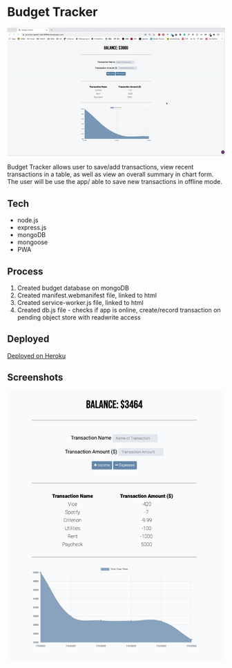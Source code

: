 # Budget Tracker

![demogif](./budgetdemo.gif)

Budget Tracker allows user to save/add transactions, view recent transactions in a table, as well as view an overall summary in chart form. The user will be use the app/ able to save new transactions in offline mode.

## Tech
* node.js
* express.js
* mongoDB
* mongoose
* PWA

## Process
1. Created budget database on mongoDB
2. Created manifest.webmanifest file, linked to html
3. Created service-worker.js file, linked to html
4. Created db.js file - checks if app is online, create/record transaction on pending object store with readwrite access

## Deployed
[Deployed on Heroku](https://pristine-capitol-reef-92914.herokuapp.com/)

## Screenshots 
![demo](./demo.png)